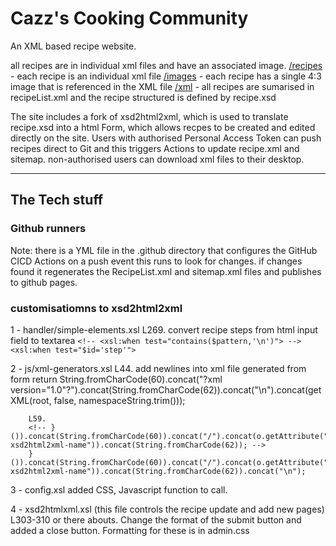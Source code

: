 # Cazz's Cooking Community
An XML based recipe website.

all recipes are in individual xml files and have an associated image.
[/recipes](/recipes) - each recipe is an individual xml file
[/images](/images) - each recipe has a single 4:3 image that is referenced in the XML file
[/xml](/xml) - all recipes are sumarised in recipeList.xml and the recipe structured is defined by recipe.xsd

The site includes a fork of xsd2html2xml, which is used to translate recipe.xsd into a html Form, which allows recpes to be created and edited directly on the site.    Users with authorised Personal Access Token can push recipes direct to Git and this triggers Actions to update recipe.xml and sitemap.  non-authorised users can download xml files to their desktop.

---
## The Tech stuff

### Github runners 
Note:  there is a YML file in the .github directory that configures the GitHub CICD Actions
on a push event this runs to look for changes.  if changes found it regenerates the RecipeList.xml and
sitemap.xml files and publishes to github pages.

### customisatiomns to xsd2html2xml 
1 - handler/simple-elements.xsl
        L269. convert recipe steps from html input field to textarea
        ```<!-- <xsl:when test="contains($pattern,'\n')"> -->
        <xsl:when test="$id='step'">```

2 - js/xml-generators.xsl
        L44.  add newlines into xml file generated from form
        <!-- return String.fromCharCode(60).concat("?xml version=\"1.0\"?").concat(String.fromCharCode(62)).concat(getXML(root, false, namespaceString.trim())); -->
        return String.fromCharCode(60).concat("?xml version=\"1.0\"?").concat(String.fromCharCode(62)).concat("\n").concat(getXML(root, false, namespaceString.trim()));

        L59.
        <!-- }()).concat(String.fromCharCode(60)).concat("/").concat(o.getAttribute("data-xsd2html2xml-name")).concat(String.fromCharCode(62)); -->
        }()).concat(String.fromCharCode(60)).concat("/").concat(o.getAttribute("data-xsd2html2xml-name")).concat(String.fromCharCode(62)).concat("\n");
3 - config.xsl
        added CSS, Javascript function to call.  

4 - xsd2htmlxml.xsl  (this file controls the recipe update and add new pages)
        L303-310 or there abouts.  Change the format of the submit button and added a close button.
        Formatting for these is in admin.css
								

